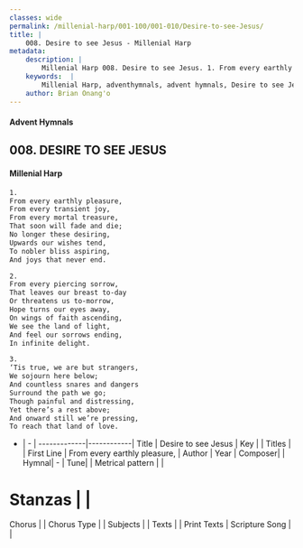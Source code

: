 ```yaml
---
classes: wide
permalink: /millenial-harp/001-100/001-010/Desire-to-see-Jesus/
title: |
    008. Desire to see Jesus - Millenial Harp
metadata:
    description: |
        Millenial Harp 008. Desire to see Jesus. 1. From every earthly pleasure, From every transient joy, From every mortal treasure, That soon will fade and die; No longer these desiring, Upwards our wishes tend, To nobler bliss aspiring, And joys that never end.
    keywords:  |
        Millenial Harp, adventhymnals, advent hymnals, Desire to see Jesus, From every earthly pleasure, . 
    author: Brian Onang'o
---
```

#### Advent Hymnals
## 008. DESIRE TO SEE JESUS
####  Millenial Harp
```txt
1. 
From every earthly pleasure, 
From every transient joy, 
From every mortal treasure, 
That soon will fade and die; 
No longer these desiring, 
Upwards our wishes tend, 
To nobler bliss aspiring, 
And joys that never end.

2. 
From every piercing sorrow, 
That leaves our breast to-day 
Or threatens us to-morrow, 
Hope turns our eyes away, 
On wings of faith ascending, 
We see the land of light, 
And feel our sorrows ending, 
In infinite delight.

3. 
‘Tis true, we are but strangers, 
We sojourn here below; 
And countless snares and dangers 
Surround the path we go; 
Though painful and distressing, 
Yet there’s a rest above; 
And onward still we’re pressing, 
To reach that land of love.
```
- |   -  |
-------------|------------|
Title | Desire to see Jesus |
Key |  |
Titles |  |
First Line | From every earthly pleasure,  |
Author | 
Year | 
Composer|  |
Hymnal|  - |
Tune|  |
Metrical pattern | |
# Stanzas |  |
Chorus |  |
Chorus Type |  |
Subjects |  |
Texts |  |
Print Texts | 
Scripture Song |  |
    
